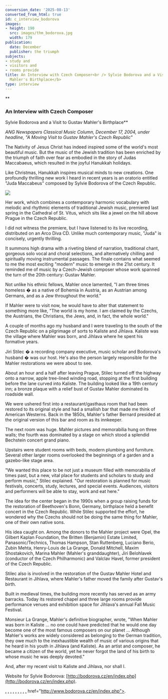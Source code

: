 ```yaml
---
conversion_date: '2025-08-13'
converted_from_html: true
id: c_interview_bodorova
images:
- height: 190
  src: images/thm_bodorova.jpg
  width: 179
publication:
  date: December
  publisher: the triumph
subjects:
- study and
- visitors and
- rooms provide
title: An Interview with Czech Composer<br /> Sylvie Bodorova and a Visit to <br />Gustav
  Mahler's Birthplace</b>
type: interview
---
```


**

### An Interview with Czech Composer

 Sylvie Bodorova and a Visit to
Gustav Mahler's Birthplace**

*ANG Newspapers Classical Music
 Column, December 17, 2004, under headline, "A Moving Visit to Gustav Mahler's Czech Republic"*

The Nativity of Jesus Christ has indeed inspired some of the world's most beautiful music. But the music of the Jewish tradition has been enriched by the triumph of faith over fear as embodied in the story of Judas Maccabaeus, which resulted in the joyful Hanukkah holidays.

Like Christmas, Hanukkah inspires musical minds to new creations. One profoundly thrilling new work I heard in recent years is an oratorio entitled "Juda Maccabeus" composed by Sylvie Bodorova of the Czech Republic.

![](images/thm_bodorova.jpg)

Her work, which combines a contemporary harmonic vocabulary with melodic and rhythmic elements of traditional Jewish music, premiered last spring in the Cathedral of St. Vitus, which sits like a jewel on the hill above Prague in the Czech Republic.

I did not witness the premiere, but I have listened to its live recording, distributed on an Arco Diva CD. Unlike much contemporary music, "Juda" is concisely, urgently thrilling.

It summons high drama with a riveting blend of narration, traditional chant, gorgeous solo vocal and choral selections, and alternatively chilling and spiritually moving instrumental passages. The finale contains what seemed to me the most exciting "modern" music to emerge in the 21st century. It reminded me of music by a Czech-Jewish composer whose work spanned the turn of the 20th century: Gustav Mahler.

Not unlike his ethnic fellows, Mahler once lamented, "I am three times homeless � as a native of Bohemia in Austria, as an Austrian among Germans, and as a Jew throughout the world."

If Mahler were to visit now, he would have to alter that statement to something more like, "The world is my home. I am claimed by the Czechs, the Austrians, the Christians, the Jews, and, in fact, the whole world."

A couple of months ago my husband and I were traveling to the south of the Czech Republic on a pilgrimage of sorts to Kaliste and Jihlava. Kaliste was the village where Mahler was born, and Jihlava where he spent his formative years.

Jiri Stilec � a recording company executive, music scholar and Bodorova's husband � was our host. He's also the person largely responsible for the Mahler restorations we were about to see.

About an hour and a half after leaving Prague, Stilec turned off the highway onto a narrow, apple tree-lined winding road, stopping at the first building before the lane curved into Kaliste. The building looked like a 19th century inn; a bronze plaque with a relief bust of Gustav Mahler dominated its roadside wall.

We were ushered first into a restaurant/gasthaus room that had been restored to its original style and had a smallish bar that made me think of American Westerns. Back in the 1850s, Mahler's father Bernard presided at the original version of this bar and room as its innkeeper.

The next room was huge. Mahler pictures and memorabilia hung on three walls; the fourth was dominated by a stage on which stood a splendid Bechstein concert grand piano.

Upstairs were student rooms with beds, modern plumbing and furniture. Several other larger rooms overlooked the beginnings of a garden and a gazebo-like stage area.

"We wanted this place to be not just a museum filled with memorabilia of times past, but a new, vital place for students and scholars to study and perform music," Stilec explained. "Our restoration is planned for music festivals, concerts, study, lectures, and special events. Audiences, visitors and performers will be able to stay, work and eat here."

The idea for the center began in the 1990s when a group raising funds for the restoration of Beethoven's Bonn, Germany, birthplace held a benefit concert in the Czech Republic. While Stilec supported the effort, he wondered why the Czechs should not be doing the same thing for Mahler, one of their own native sons.

His idea caught on. Among the donors to the Mahler project were Opel, the Gilbert Kaplan Foundation, the Britten (Benjamin) Estate Limited, Panasonic/Technics, Thomas Hampson, Stan Ruttenberg, Luciano Berio, Zubin Mehta, Henry-Louis de La Grange, Donald Mitchell, Maxim Shostakovich, Marina Mahler (Mahler's granddaughter), Jiri Belohlavek (conductor of the Czech Philharmonic) and Valclav Havel, former president of the Czech Republic.

Stilec also is involved in the restoration of the Gustav Mahler Hotel and Restaurant in Jihlava, where Mahler's father moved the family after Gustav's birth.

Built in medieval times, the building more recently has served as an army barracks. Today its restored chapel and three large rooms provide performance venues and exhibition space for Jihlava's annual Fall Music Festival.

Monsieur La Grange, Mahler's definitive biographer, wrote, "When Mahler was born in Kaliste ... no one could have predicted that he would one day become one of the most famous composers on our planet ... Although Mahler's works are widely considered as belonging to the German tradition, they owe much to the inexhaustible wealth of music of various origins that he heard in his youth in Jihlava (and Kaliste). As an artist and composer, he became a citizen of the world, yet he never forgot the land of his birth to whose music he was deeply devoted."

And, after my recent visit to Kaliste and Jihlava, nor shall I.

Website for Sylvie Bodorova: [http://bodorova.cz/en/index.php](http://bodorova.cz/en/index.php).

[.](http://www.dunningmarketing.com/) [.](http://www.witnessamerica.com/) [.](http://www.witnessamerica.com/camcorders) [.](http://www.ksql.com/) [.](http://www.ascendaviation.com/)
[.](http://www.echovalleysupply.com/) [.](http://www.northworks.net/) [.](http://www.attainia.com/)
[.](http://www.briandunning.com/)
href="http://www.bodorova.cz/en/index.php">.